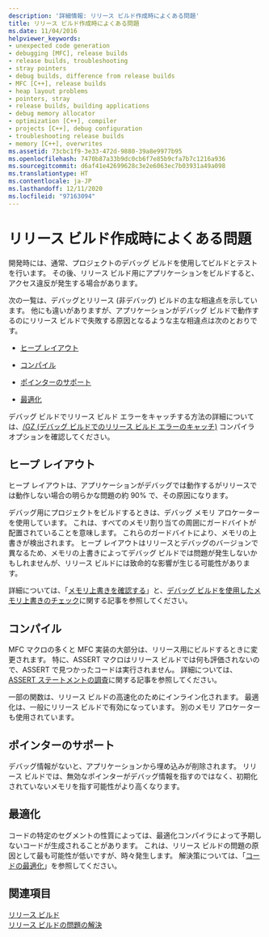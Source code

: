 ```yaml
---
description: '詳細情報: リリース ビルド作成時によくある問題'
title: リリース ビルド作成時によくある問題
ms.date: 11/04/2016
helpviewer_keywords:
- unexpected code generation
- debugging [MFC], release builds
- release builds, troubleshooting
- stray pointers
- debug builds, difference from release builds
- MFC [C++], release builds
- heap layout problems
- pointers, stray
- release builds, building applications
- debug memory allocator
- optimization [C++], compiler
- projects [C++], debug configuration
- troubleshooting release builds
- memory [C++], overwrites
ms.assetid: 73cbc1f9-3e33-472d-9880-39a8e9977b95
ms.openlocfilehash: 7470b87a33b9dc0cb6f7e85b9cfa7b7c1216a936
ms.sourcegitcommit: d6af41e42699628c3e2e6063ec7b03931a49a098
ms.translationtype: HT
ms.contentlocale: ja-JP
ms.lasthandoff: 12/11/2020
ms.locfileid: "97163094"
---
```

# <a name="common-problems-when-creating-a-release-build"></a>リリース ビルド作成時によくある問題

開発時には、通常、プロジェクトのデバッグ ビルドを使用してビルドとテストを行います。 その後、リリース ビルド用にアプリケーションをビルドすると、アクセス違反が発生する場合があります。

次の一覧は、デバッグとリリース (非デバッグ) ビルドの主な相違点を示しています。 他にも違いがありますが、アプリケーションがデバッグ ビルドで動作するのにリリース ビルドで失敗する原因となるような主な相違点は次のとおりです。

- [ヒープ レイアウト](#_core_heap_layout)

- [コンパイル](#_core_compilation)

- [ポインターのサポート](#_core_pointer_support)

- [最適化](#_core_optimizations)

デバッグ ビルドでリリース ビルド エラーをキャッチする方法の詳細については、[/GZ (デバッグ ビルドでのリリース ビルド エラーのキャッチ)](reference/gz-enable-stack-frame-run-time-error-checking.md) コンパイラ オプションを確認してください。

## <a name="heap-layout"></a><a name="_core_heap_layout"></a> ヒープ レイアウト

ヒープ レイアウトは、アプリケーションがデバッグでは動作するがリリースでは動作しない場合の明らかな問題の約 90% で、その原因になります。

デバッグ用にプロジェクトをビルドするときは、デバッグ メモリ アロケーターを使用しています。 これは、すべてのメモリ割り当ての周囲にガードバイトが配置されていることを意味します。 これらのガードバイトにより、メモリの上書きが検出されます。 ヒープ レイアウトはリリースとデバッグのバージョンで異なるため、メモリの上書きによってデバッグ ビルドでは問題が発生しないかもしれませんが、リリース ビルドには致命的な影響が生じる可能性があります。

詳細については、「[メモリ上書きを確認する](checking-for-memory-overwrites.md)」と、[デバッグ ビルドを使用したメモリ上書きのチェック](using-the-debug-build-to-check-for-memory-overwrite.md)に関する記事を参照してください。

## <a name="compilation"></a><a name="_core_compilation"></a> コンパイル

MFC マクロの多くと MFC 実装の大部分は、リリース用にビルドするときに変更されます。 特に、ASSERT マクロはリリース ビルドでは何も評価されないので、ASSERT で見つかったコードは実行されません。 詳細については、[ASSERT ステートメントの調査](using-verify-instead-of-assert.md)に関する記事を参照してください。

一部の関数は、リリース ビルドの高速化のためにインライン化されます。 最適化は、一般にリリース ビルドで有効になっています。 別のメモリ アロケーターも使用されています。

## <a name="pointer-support"></a><a name="_core_pointer_support"></a> ポインターのサポート

デバッグ情報がないと、アプリケーションから埋め込みが削除されます。 リリース ビルドでは、無効なポインターがデバッグ情報を指すのではなく、初期化されていないメモリを指す可能性がより高くなります。

## <a name="optimizations"></a><a name="_core_optimizations"></a> 最適化

コードの特定のセグメントの性質によっては、最適化コンパイラによって予期しないコードが生成されることがあります。 これは、リリース ビルドの問題の原因として最も可能性が低いですが、時々発生します。 解決策については、「[コードの最適化](optimizing-your-code.md)」を参照してください。

## <a name="see-also"></a>関連項目

[リリース ビルド](release-builds.md)<br/>
[リリース ビルドの問題の解決](fixing-release-build-problems.md)
